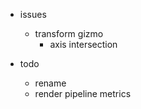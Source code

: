 - issues
  - transform gizmo
    - axis intersection

- todo
  - rename
  - render pipeline metrics
